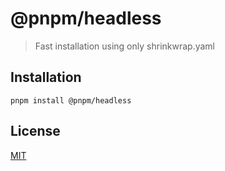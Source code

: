 # @pnpm/headless

> Fast installation using only shrinkwrap.yaml

## Installation

```
pnpm install @pnpm/headless
```

## License

[MIT](LICENSE)
